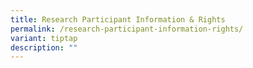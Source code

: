 ```yaml
---
title: Research Participant Information & Rights
permalink: /research-participant-information-rights/
variant: tiptap
description: ""
---
```

